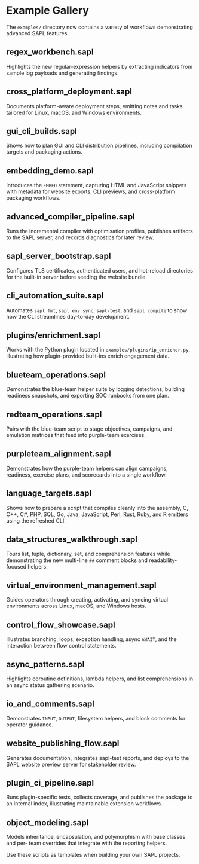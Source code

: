 # Example Gallery

The `examples/` directory now contains a variety of workflows demonstrating advanced SAPL features.

## regex_workbench.sapl

Highlights the new regular-expression helpers by extracting indicators from sample log payloads and generating findings.

## cross_platform_deployment.sapl

Documents platform-aware deployment steps, emitting notes and tasks tailored for Linux, macOS, and Windows environments.

## gui_cli_builds.sapl

Shows how to plan GUI and CLI distribution pipelines, including compilation targets and packaging actions.

## embedding_demo.sapl

Introduces the `EMBED` statement, capturing HTML and JavaScript snippets with metadata for website exports, CLI previews, and cross-platform packaging workflows.

## advanced_compiler_pipeline.sapl

Runs the incremental compiler with optimisation profiles, publishes artifacts to
the SAPL server, and records diagnostics for later review.

## sapl_server_bootstrap.sapl

Configures TLS certificates, authenticated users, and hot-reload directories for
the built-in server before seeding the website bundle.

## cli_automation_suite.sapl

Automates `sapl fmt`, `sapl env sync`, `sapl-test`, and `sapl compile` to show
how the CLI streamlines day-to-day development.

## plugins/enrichment.sapl

Works with the Python plugin located in `examples/plugins/ip_enricher.py`, illustrating how plugin-provided built-ins enrich engagement data.

## blueteam_operations.sapl

Demonstrates the blue-team helper suite by logging detections, building readiness snapshots, and exporting SOC runbooks from one plan.

## redteam_operations.sapl

Pairs with the blue-team script to stage objectives, campaigns, and emulation matrices that feed into purple-team exercises.

## purpleteam_alignment.sapl

Demonstrates how the purple-team helpers can align campaigns, readiness, exercise plans, and scorecards into a single workflow.

## language_targets.sapl

Shows how to prepare a script that compiles cleanly into the assembly, C, C++,
C#, PHP, SQL, Go, Java, JavaScript, Perl, Rust, Ruby, and R emitters using the
refreshed CLI.

## data_structures_walkthrough.sapl

Tours list, tuple, dictionary, set, and comprehension features while
demonstrating the new multi-line `##` comment blocks and readability-focused
helpers.

## virtual_environment_management.sapl

Guides operators through creating, activating, and syncing virtual environments
across Linux, macOS, and Windows hosts.

## control_flow_showcase.sapl

Illustrates branching, loops, exception handling, async `AWAIT`, and the
interaction between flow control statements.

## async_patterns.sapl

Highlights coroutine definitions, lambda helpers, and list comprehensions in an
async status gathering scenario.

## io_and_comments.sapl

Demonstrates `INPUT`, `OUTPUT`, filesystem helpers, and block comments for
operator guidance.

## website_publishing_flow.sapl

Generates documentation, integrates sapl-test reports, and deploys to the SAPL
website preview server for stakeholder review.

## plugin_ci_pipeline.sapl

Runs plugin-specific tests, collects coverage, and publishes the package to an
internal index, illustrating maintainable extension workflows.

## object_modeling.sapl

Models inheritance, encapsulation, and polymorphism with base classes and per-
team overrides that integrate with the reporting helpers.

Use these scripts as templates when building your own SAPL projects.
